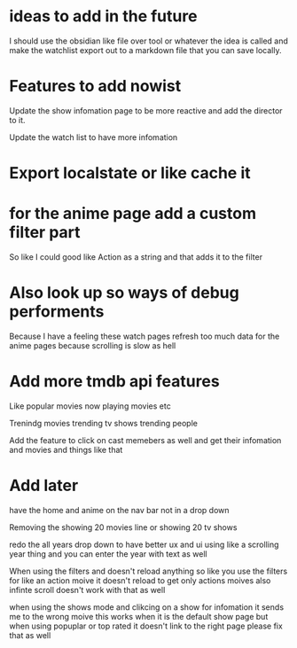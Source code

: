 # ideas to add in the future

I should use the obsidian like file over tool or whatever the idea is called and make the watchlist export out to a markdown file that you can save locally.

# Features to add nowist

Update the  show infomation page to be more reactive and add the director to it.

Update the watch list to have more infomation

# Export localstate or like cache it

# for the anime page add a custom filter part

So like I could good like Action as a string and that adds it to the filter

# Also look up so ways of debug performents

Because I have a feeling these watch pages refresh too much data for the anime pages because scrolling is slow as hell

# Add more tmdb api features
Like popular movies now playing movies etc

Trenindg movies trending tv shows trending people

Add the feature to click on cast memebers as well and get their infomation and movies and things like that


# Add later

have the home and anime on the nav bar not in a drop down

Removing the showing 20 movies line or showing 20 tv shows

redo the all years drop down to have better ux and ui using like a scrolling year thing and you can enter the year with text as well

When using the filters and doesn't reload anything so like you use the filters for like an action moive it doesn't reload to get only actions moives also infinte scroll doesn't work with that as well

when using the shows mode and clikcing on a show for infomation it sends me to the wrong moive this works when it is the default show page but when using popuplar or top rated it doesn't link to the right page please fix that as well
